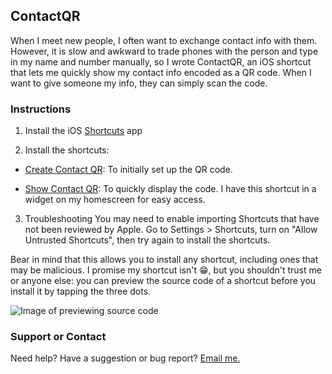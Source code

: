 ## ContactQR

When I meet new people, I often want to exchange contact info with them. However, it is slow and awkward to trade phones with the person and type in my name and number manually, so I wrote ContactQR, an iOS shortcut that lets me quickly show my contact info encoded as a QR code. When I want to give someone my info, they can simply scan the code.

### Instructions

1. Install the iOS [Shortcuts](https://apps.apple.com/us/app/shortcuts/id915249334) app

2. Install the shortcuts:
- [Create Contact QR](https://www.icloud.com/shortcuts/343aa0b679994fd1b2a4acf2fd45cb64): To initially set up the QR code.

- [Show Contact QR](https://www.icloud.com/shortcuts/f6dfb603dc544e6ba28da3dbe961c040): To quickly display the code. I have this shortcut in a widget on my homescreen for easy access.

3. Troubleshooting
You may need to enable importing Shortcuts that have not been reviewed by Apple. Go to Settings > Shortcuts, turn on "Allow Untrusted Shortcuts", then try again to install the shortcuts.

Bear in mind that this allows you to install any shortcut, including ones that may be malicious. I promise my shortcut isn't :grin:, but you shouldn't trust me or anyone else: you can preview the source code of a shortcut before you install it by tapping the three dots.

![Image of previewing source code](shortcut_preview.jpg)

### Support or Contact
Need help? Have a suggestion or bug report? [Email me.](mailto:44721499+hspil@users.noreply.github.com)

